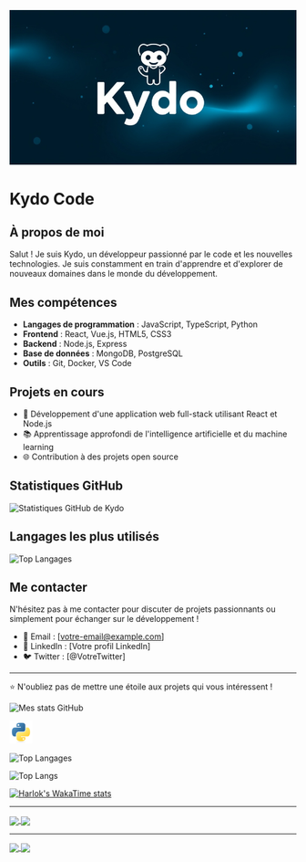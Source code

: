 ![Kydo Banner](https://github.com/kydoCode/kydoCode/blob/main/kydo_github_banner.jpeg)
# Kydo Code

## À propos de moi

Salut ! Je suis Kydo, un développeur passionné par le code et les nouvelles technologies. Je suis constamment en train d'apprendre et d'explorer de nouveaux domaines dans le monde du développement.

## Mes compétences

- **Langages de programmation** : JavaScript, TypeScript, Python
- **Frontend** : React, Vue.js, HTML5, CSS3
- **Backend** : Node.js, Express
- **Base de données** : MongoDB, PostgreSQL
- **Outils** : Git, Docker, VS Code

## Projets en cours

- 🚀 Développement d'une application web full-stack utilisant React et Node.js
- 📚 Apprentissage approfondi de l'intelligence artificielle et du machine learning
- 🌐 Contribution à des projets open source

## Statistiques GitHub

![Statistiques GitHub de Kydo](https://github-readme-stats.vercel.app/api?username=kydoCode&show_icons=true&theme=radical)

## Langages les plus utilisés

![Top Langages](https://github-readme-stats.vercel.app/api/top-langs/?username=kydoCode&layout=compact&theme=radical)

## Me contacter

N'hésitez pas à me contacter pour discuter de projets passionnants ou simplement pour échanger sur le développement !

- 📧 Email : [votre-email@example.com]
- 💼 LinkedIn : [Votre profil LinkedIn]
- 🐦 Twitter : [@VotreTwitter]

---

⭐️ N'oubliez pas de mettre une étoile aux projets qui vous intéressent !

![Mes stats GitHub](https://github-readme-stats.vercel.app/api?username=kydoCode&show_icons=true)

<img src="https://raw.githubusercontent.com/devicons/devicon/master/icons/python/python-original.svg" alt="python" width="40" height="40"/>

![Top Langages](https://github-readme-stats.vercel.app/api/top-langs/?username=kydoCode&layout=compact)

![Top Langs](https://github-readme-stats.vercel.app/api/top-langs/?username=kydoCode&hide_progress=true)

[![Harlok's WakaTime stats](https://github-readme-stats.vercel.app/api/wakatime?username=kydoCode)](https://github.com/anuraghazra/github-readme-stats)

--- 

<a href="https://github.com/anuraghazra/github-readme-stats">
  <img height=200 align="center" src="https://github-readme-stats.vercel.app/api?username=kydoCode" />
</a>
<a href="https://github.com/anuraghazra/convoychat">
  <img height=200 align="center" src="https://github-readme-stats.vercel.app/api/top-langs?username=kydoCode&layout=compact&langs_count=8&card_width=320" />
</a>

---

<a href="https://github.com/anuraghazra/github-readme-stats">
  <img align="center" src="https://github-readme-stats.vercel.app/api/pin/?username=kydoCode&repo=portfolio_lv" />
</a>
<a href="https://github.com/kydoCode/agilflow-front">
  <img align="center" src="https://github-readme-stats.vercel.app/api/pin/?username=kydoCode&repo=agilflow-front" />
</a>


